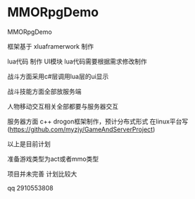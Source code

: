 # MMORpgDemo
 MMORpgDemo

框架基于 xluaframerwork 制作

lua代码 制作 UI模块 lua代码需要根据需求修改制作

战斗方面采用c#层调用lua层的ui显示

战斗技能方面全部放服务端

人物移动交互相关全部都要与服务器交互

服务器方面 c++ drogon框架制作，预计分布式形式 在linux平台写
(https://github.com/myzjy/GameAndServerProject)

以上是目前计划

准备游戏类型为act或者mmo类型

项目并未完善 计划比较大

qq 2910553808
